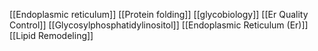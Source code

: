 [[Endoplasmic reticulum]]
[[Protein folding]]
[[glycobiology]]
[[Er Quality Control]]
[[Glycosylphosphatidylinositol]]
[[Endoplasmic Reticulum (Er)]]
[[Lipid Remodeling]]
